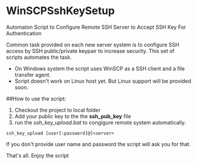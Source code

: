 # WinSCPSshKeySetup
Automaton Script to Configure Remote SSH Server to Accept SSH Key For Authentication

Common task provided on each new server system is to configure SSH access by SSH public/private keypair to increase security. This set of scripts automates the task. 
* On Windows system the script uses WinSCP as a SSH client and a file transfer agent. 
* Script doesn't work on Linux host yet. But Linux support will be provided soon.

##How to use the script:

1. Checkout the project to local folder
2. Add your public key to the the **ssh_pub_key** file
3. run the *ssh_key_upload.bat* to congigure remote system automatically.

`ssh_key_upload [user[:password]@]<server>`

If you don't provide user name and password the script will ask you for that.

That's all. Enjoy the script
